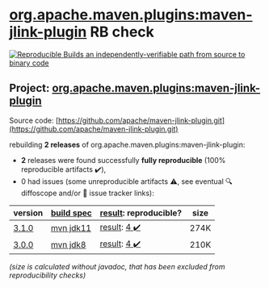 [org.apache.maven.plugins:maven-jlink-plugin](https://central.sonatype.com/artifact/org.apache.maven.plugins/maven-jlink-plugin/versions) RB check
=======

[![Reproducible Builds](https://reproducible-builds.org/images/logos/rb.svg) an independently-verifiable path from source to binary code](https://reproducible-builds.org/)

## Project: [org.apache.maven.plugins:maven-jlink-plugin](https://central.sonatype.com/artifact/org.apache.maven.plugins/maven-jlink-plugin/versions)

Source code: [https://github.com/apache/maven-jlink-plugin.git](https://github.com/apache/maven-jlink-plugin.git)

rebuilding **2 releases** of org.apache.maven.plugins:maven-jlink-plugin:
- **2** releases were found successfully **fully reproducible** (100% reproducible artifacts :heavy_check_mark:),
- 0 had issues (some unreproducible artifacts :warning:, see eventual :mag: diffoscope and/or :memo: issue tracker links):

| version | [build spec](/BUILDSPEC.md) | [result](https://reproducible-builds.org/docs/jvm/): reproducible? | size |
| -- | --------- | ------ | -- |
| [3.1.0](https://search.maven.org/artifact/org.apache.maven.plugins/maven-jlink-plugin/3.1.0/pom) | [mvn jdk11](maven-jlink-plugin-3.1.0.buildspec) | [result](maven-jlink-plugin-3.1.0.buildinfo): [4 :heavy_check_mark: ](maven-jlink-plugin-3.1.0.buildcompare) | 274K |
| [3.0.0](https://search.maven.org/artifact/org.apache.maven.plugins/maven-jlink-plugin/3.0.0/pom) | [mvn jdk8](maven-jlink-plugin-3.0.0.buildspec) | [result](maven-jlink-plugin-3.0.0.buildinfo): [4 :heavy_check_mark: ](maven-jlink-plugin-3.0.0.buildcompare) | 210K |

<i>(size is calculated without javadoc, that has been excluded from reproducibility checks)</i>
